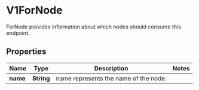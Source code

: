 

# V1ForNode

ForNode provides information about which nodes should consume this endpoint.
## Properties

Name | Type | Description | Notes
------------ | ------------- | ------------- | -------------
**name** | **String** | name represents the name of the node. | 



